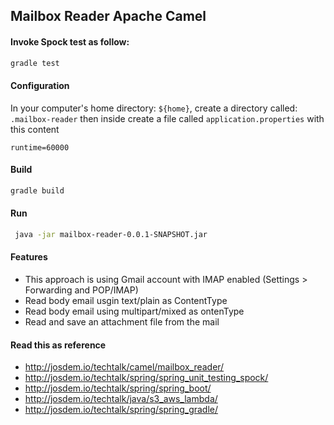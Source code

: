 Mailbox Reader Apache Camel
------------------------------------

#### Invoke Spock test as follow:

```bash
gradle test
```

#### Configuration

In your computer's home directory: `${home}`, create a directory called: `.mailbox-reader` then inside create a file called `application.properties` with this content

```properties
runtime=60000
```

#### Build

```bash
gradle build
```

#### Run

```bash
 java -jar mailbox-reader-0.0.1-SNAPSHOT.jar
```

#### Features

* This approach is using Gmail account with IMAP enabled (Settings > Forwarding and POP/IMAP)
* Read body email usgin text/plain as ContentType
* Read body email using  multipart/mixed as ontenType
* Read and save an attachment file from the mail


#### Read this as reference

* http://josdem.io/techtalk/camel/mailbox_reader/
* http://josdem.io/techtalk/spring/spring_unit_testing_spock/
* http://josdem.io/techtalk/spring/spring_boot/
* http://josdem.io/techtalk/java/s3_aws_lambda/
* http://josdem.io/techtalk/spring/spring_gradle/